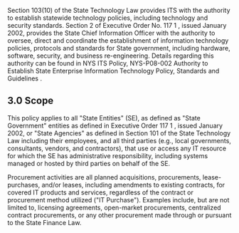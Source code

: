 Section 103(10) of the State Technology Law provides ITS with the authority to establish statewide technology policies, including technology and security standards. Section 2 of Executive Order No. 117 1 , issued January 2002, provides the State Chief Information Officer with the authority to oversee, direct and coordinate the establishment of information technology policies, protocols and standards for State government, including hardware, software, security, and business re-engineering. Details regarding this authority can be found in NYS ITS Policy, NYS-P08-002 Authority to Establish State Enterprise Information Technology Policy, Standards and Guidelines .

## **$^{ }$3.0 Scope**

This policy applies to all "State Entities" (SE), as defined as "State Government" entities as defined in Executive Order 117 1 , issued January 2002, or "State Agencies" as defined in Section 101 of the State Technology Law including their employees, and all third parties (e.g., local governments, consultants, vendors, and contractors), that use or access any IT resource for which the SE has administrative responsibility, including systems managed or hosted by third parties on behalf of the SE.

Procurement activities are all planned acquisitions, procurements, lease-purchases, and/or leases, including amendments to existing contracts, for covered IT products and services, regardless of the contract or procurement method utilized ("IT Purchase"). Examples include, but are not limited to, licensing agreements, open-market procurements, centralized contract procurements, or any other procurement made through or pursuant to the State Finance Law.